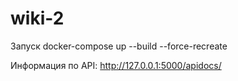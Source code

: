 # wiki-2

Запуск
docker-compose up --build --force-recreate

Информация по API:
http://127.0.0.1:5000/apidocs/
